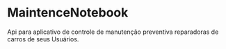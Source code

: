 # MaintenceNotebook
Api para aplicativo de controle de manutenção preventiva reparadoras de carros de seus Usuários. 
